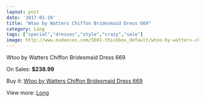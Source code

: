 ```yaml
---
layout: post
date: '2017-01-19'
title: "Wtoo by Watters Chiffon Bridesmaid Dress 669"
category: Long
tags: ["special","dresses","style","crazy","sale"]
image: http://www.eudances.com/5601-thickbox_default/wtoo-by-watters-chiffon-bridesmaid-dress-669.jpg
---
```

Wtoo by Watters Chiffon Bridesmaid Dress 669

On Sales: **$238.99**
<a href="https://www.eudances.com/en/long/1938-wtoo-by-watters-chiffon-bridesmaid-dress-669.html"><amp-img layout="responsive" width="600" height="600" src="//www.eudances.com/5601-thickbox_default/wtoo-by-watters-chiffon-bridesmaid-dress-669.jpg" alt="Wtoo by Watters Chiffon Bridesmaid Dress 669 0" /></a>
<a href="https://www.eudances.com/en/long/1938-wtoo-by-watters-chiffon-bridesmaid-dress-669.html"><amp-img layout="responsive" width="600" height="600" src="//www.eudances.com/5602-thickbox_default/wtoo-by-watters-chiffon-bridesmaid-dress-669.jpg" alt="Wtoo by Watters Chiffon Bridesmaid Dress 669 1" /></a>

Buy it: [Wtoo by Watters Chiffon Bridesmaid Dress 669](https://www.eudances.com/en/long/1938-wtoo-by-watters-chiffon-bridesmaid-dress-669.html "Wtoo by Watters Chiffon Bridesmaid Dress 669")

View more: [Long](https://www.eudances.com/en/21-long "Long")